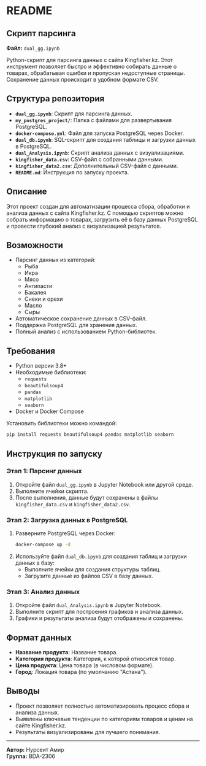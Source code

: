# README

## Скрипт парсинга
**Файл:** `dual_gg.ipynb`

Python-скрипт для парсинга данных с сайта Kingfisher.kz. Этот инструмент позволяет быстро и эффективно собирать данные о товарах, обрабатывая ошибки и пропуская недоступные страницы. Сохранение данных происходит в удобном формате CSV.

## Структура репозитория

- **`dual_gg.ipynb`**: Скрипт для парсинга данных.
- **`my_postgres_project/`**: Папка с файлами для развертывания PostgreSQL.
- **`docker-compose.yml`**: Файл для запуска PostgreSQL через Docker.
- **`dual_db.ipynb`**: SQL-скрипт для создания таблицы и загрузки данных в PostgreSQL.
- **`dual_Analysis.ipynb`**: Скрипт анализа данных с визуализациями.
- **`kingfisher_data.csv`**: CSV-файл с собранными данными.
- **`kingfisher_data2.csv`**: Дополнительный CSV-файл с данными.
- **`README.md`**: Инструкция по запуску проекта.

## Описание
Этот проект создан для автоматизации процесса сбора, обработки и анализа данных с сайта Kingfisher.kz. С помощью скриптов можно собрать информацию о товарах, загрузить её в базу данных PostgreSQL и провести глубокий анализ с визуализацией результатов.

## Возможности
- Парсинг данных из категорий:
  - Рыба
  - Икра
  - Мясо
  - Антипасти
  - Бакалея
  - Снеки и орехи
  - Масло
  - Сыры
- Автоматическое сохранение данных в CSV-файл.
- Поддержка PostgreSQL для хранения данных.
- Полный анализ с использованием Python-библиотек.

## Требования
- Python версии 3.8+
- Необходимые библиотеки:
  - `requests`
  - `beautifulsoup4`
  - `pandas`
  - `matplotlib`
  - `seaborn`
- Docker и Docker Compose

Установить библиотеки можно командой:
```bash
pip install requests beautifulsoup4 pandas matplotlib seaborn
```

## Инструкция по запуску

### Этап 1: Парсинг данных
1. Откройте файл `dual_gg.ipynb` в Jupyter Notebook или другой среде.
2. Выполните ячейки скрипта.
3. После выполнения, данные будут сохранены в файлы `kingfisher_data.csv` и `kingfisher_data2.csv`.

### Этап 2: Загрузка данных в PostgreSQL
1. Разверните PostgreSQL через Docker:
   ```bash
   docker-compose up -d
   ```
2. Используйте файл `dual_db.ipynb` для создания таблиц и загрузки данных в базу:
   - Выполните ячейки для создания структуры таблиц.
   - Загрузите данные из файлов CSV в базу данных.

### Этап 3: Анализ данных
1. Откройте файл `dual_Analysis.ipynb` в Jupyter Notebook.
2. Выполните скрипт для построения графиков и анализа данных.
3. Графики и результаты анализа будут отображены и сохранены.

## Формат данных
- **Название продукта**: Название товара.
- **Категория продукта**: Категория, к которой относится товар.
- **Цена продукта**: Цена товара (в числовом формате).
- **Город**: Локация товара (по умолчанию "Астана").

## Выводы
- Проект позволяет полностью автоматизировать процесс сбора и анализа данных.
- Выявлены ключевые тенденции по категориям товаров и ценам на сайте Kingfisher.kz.
- Результаты визуализированы для лучшего понимания.

---

**Автор:** Нурсеит Амир  
**Группа:** BDA-2306

